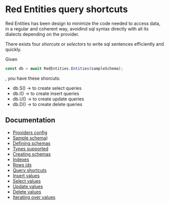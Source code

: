 # Red Entities query shortcuts

Red Entities has been design to minimize the code needed to access data, in a regular and coherent way, avoidind sql syntax directly with all its dialects depending on the provider.

There exists four *shorcuts* or *selectors* to write sql sentences efficiently and quickly.

Given 

```js
const db = await RedEntities.Entities(sampleSchema);
```

, you have these shorcuts:

- db.S() -> to create select queries
- db.I() -> to create insert queries
- db.U() -> to create update queries
- db.D() -> to create delete queries

## Documentation
- [Providers config](docs/providers.md)
- [Sample schema](docs/sampleschema.md))
- [Defining schemas](docs/schemas.md)
- [Types supported](docs/types.md)
- [Creating schemas](docs/schemascreation.md)
- [Indexes](docs/indexes.md)
- [Rows ids](docs/ids.md)
- [Query shortcuts](docs/queryshortcuts.md)
- [Insert values](docs/insert.md)
- [Select values](docs/select.md)
- [Update values](docs/update.md)
- [Delete values](docs/delete.md)
- [Iterating over values](docs/iterating.md)